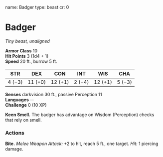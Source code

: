 name: Badger
type: beast
cr: 0

# Badger 
_Tiny beast, unaligned_

**Armor Class** 10    
**Hit Points** 3 (1d4 + 1)    
**Speed** 20 ft., burrow 5 ft. 

| STR     | DEX     | CON     | INT     | WIS     | CHA     |
|---------|---------|---------|---------|---------|---------|
| 4 (−3)  | 11 (+0) | 12 (+1) | 2 (−4)  | 12 (+1) | 5 (−3)  |    

**Senses** darkvision 30 ft., passive Perception 11    
**Languages** --    
**Challenge** 0 (10 XP) 

**Keen Smell.** The badger has advantage on Wisdom (Perception) checks that rely on smell. 

### Actions    
**Bite.** _Melee Weapon Attack:_ +2 to hit, reach 5 ft., one target. _Hit:_ 1 piercing damage. 